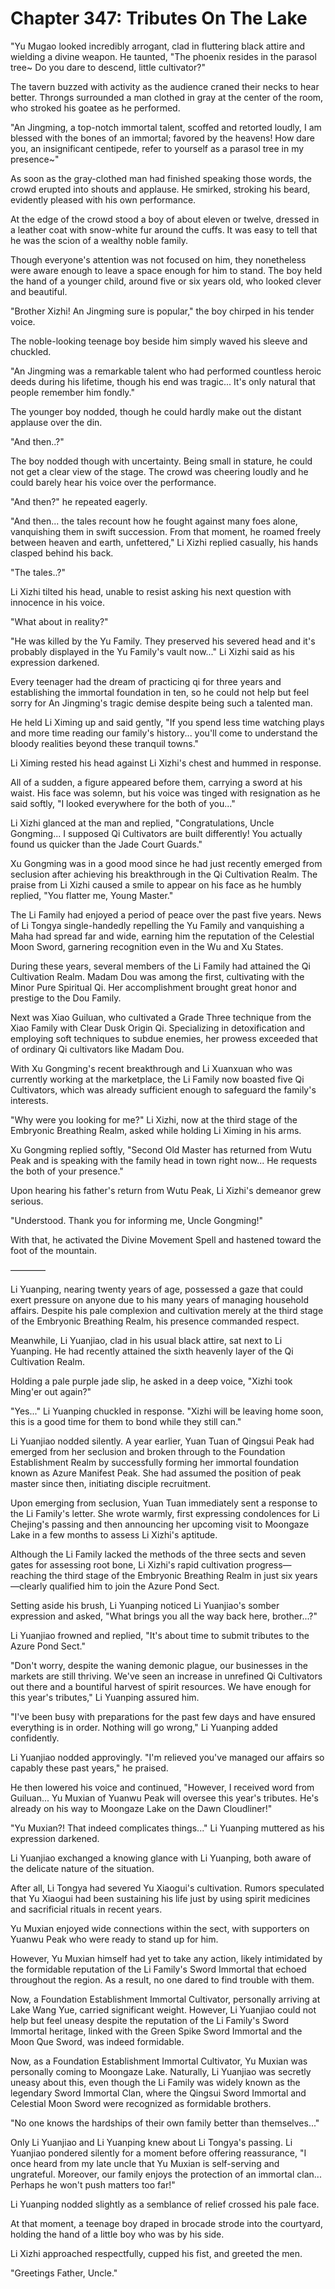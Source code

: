 # Chapter 347: Tributes On The Lake

"Yu Mugao looked incredibly arrogant, clad in fluttering black attire and wielding a divine weapon. He taunted, "The phoenix resides in the parasol tree~ Do you dare to descend, little cultivator?"

The tavern buzzed with activity as the audience craned their necks to hear better. Throngs surrounded a man clothed in gray at the center of the room, who stroked his goatee as he performed.

"An Jingming, a top-notch immortal talent, scoffed and retorted loudly, I am blessed with the bones of an immortal; favored by the heavens! How dare you, an insignificant centipede, refer to yourself as a parasol tree in my presence~"

As soon as the gray-clothed man had finished speaking those words, the crowd erupted into shouts and applause. He smirked, stroking his beard, evidently pleased with his own performance.

At the edge of the crowd stood a boy of about eleven or twelve, dressed in a leather coat with snow-white fur around the cuffs. It was easy to tell that he was the scion of a wealthy noble family.

Though everyone's attention was not focused on him, they nonetheless were aware enough to leave a space enough for him to stand. The boy held the hand of a younger child, around five or six years old, who looked clever and beautiful.

"Brother Xizhi! An Jingming sure is popular," the boy chirped in his tender voice.

The noble-looking teenage boy beside him simply waved his sleeve and chuckled.

"An Jingming was a remarkable talent who had performed countless heroic deeds during his lifetime, though his end was tragic... It's only natural that people remember him fondly."

The younger boy nodded, though he could hardly make out the distant applause over the din.

"And then..?"

The boy nodded though with uncertainty. Being small in stature, he could not get a clear view of the stage. The crowd was cheering loudly and he could barely hear his voice over the performance.

"And then?" he repeated eagerly.

"And then... the tales recount how he fought against many foes alone, vanquishing them in swift succession. From that moment, he roamed freely between heaven and earth, unfettered," Li Xizhi replied casually, his hands clasped behind his back.

"The tales..?"

Li Xizhi tilted his head, unable to resist asking his next question with innocence in his voice.

"What about in reality?"

"He was killed by the Yu Family. They preserved his severed head and it's probably displayed in the Yu Family's vault now..." Li Xizhi said as his expression darkened.

Every teenager had the dream of practicing qi for three years and establishing the immortal foundation in ten, so he could not help but feel sorry for An Jingming's tragic demise despite being such a talented man.

He held Li Ximing up and said gently, "If you spend less time watching plays and more time reading our family's history... you'll come to understand the bloody realities beyond these tranquil towns."

Li Ximing rested his head against Li Xizhi's chest and hummed in response.

All of a sudden, a figure appeared before them, carrying a sword at his waist. His face was solemn, but his voice was tinged with resignation as he said softly, "I looked everywhere for the both of you..."

Li Xizhi glanced at the man and replied, "Congratulations, Uncle Gongming... I supposed Qi Cultivators are built differently! You actually found us quicker than the Jade Court Guards."

Xu Gongming was in a good mood since he had just recently emerged from seclusion after achieving his breakthrough in the Qi Cultivation Realm. The praise from Li Xizhi caused a smile to appear on his face as he humbly replied, "You flatter me, Young Master."

The Li Family had enjoyed a period of peace over the past five years. News of Li Tongya single-handedly repelling the Yu Family and vanquishing a Maha had spread far and wide, earning him the reputation of the Celestial Moon Sword, garnering recognition even in the Wu and Xu States.

During these years, several members of the Li Family had attained the Qi Cultivation Realm. Madam Dou was among the first, cultivating with the Minor Pure Spiritual Qi. Her accomplishment brought great honor and prestige to the Dou Family.

Next was Xiao Guiluan, who cultivated a Grade Three technique from the Xiao Family with Clear Dusk Origin Qi. Specializing in detoxification and employing soft techniques to subdue enemies, her prowess exceeded that of ordinary Qi cultivators like Madam Dou.

With Xu Gongming's recent breakthrough and Li Xuanxuan who was currently working at the marketplace, the Li Family now boasted five Qi Cultivators, which was already sufficient enough to safeguard the family's interests.

"Why were you looking for me?" Li Xizhi, now at the third stage of the Embryonic Breathing Realm, asked while holding Li Ximing in his arms.

Xu Gongming replied softly, "Second Old Master has returned from Wutu Peak and is speaking with the family head in town right now... He requests the both of your presence."

Upon hearing his father's return from Wutu Peak, Li Xizhi's demeanor grew serious.

"Understood. Thank you for informing me, Uncle Gongming!"

With that, he activated the Divine Movement Spell and hastened toward the foot of the mountain.

————

Li Yuanping, nearing twenty years of age, possessed a gaze that could exert pressure on anyone due to his many years of managing household affairs. Despite his pale complexion and cultivation merely at the third stage of the Embryonic Breathing Realm, his presence commanded respect.

Meanwhile, Li Yuanjiao, clad in his usual black attire, sat next to Li Yuanping. He had recently attained the sixth heavenly layer of the Qi Cultivation Realm.

Holding a pale purple jade slip, he asked in a deep voice, "Xizhi took Ming'er out again?"

"Yes..." Li Yuanping chuckled in response. "Xizhi will be leaving home soon, this is a good time for them to bond while they still can."

Li Yuanjiao nodded silently. A year earlier, Yuan Tuan of Qingsui Peak had emerged from her seclusion and broken through to the Foundation Establishment Realm by successfully forming her immortal foundation known as Azure Manifest Peak. She had assumed the position of peak master since then, initiating disciple recruitment.

Upon emerging from seclusion, Yuan Tuan immediately sent a response to the Li Family's letter. She wrote warmly, first expressing condolences for Li Chejing's passing and then announcing her upcoming visit to Moongaze Lake in a few months to assess Li Xizhi's aptitude.

Although the Li Family lacked the methods of the three sects and seven gates for assessing root bone, Li Xizhi's rapid cultivation progress—reaching the third stage of the Embryonic Breathing Realm in just six years—clearly qualified him to join the Azure Pond Sect.

Setting aside his brush, Li Yuanping noticed Li Yuanjiao's somber expression and asked, "What brings you all the way back here, brother...?"

Li Yuanjiao frowned and replied, "It's about time to submit tributes to the Azure Pond Sect."

"Don't worry, despite the waning demonic plague, our businesses in the markets are still thriving. We've seen an increase in unrefined Qi Cultivators out there and a bountiful harvest of spirit resources. We have enough for this year's tributes," Li Yuanping assured him.

"I've been busy with preparations for the past few days and have ensured everything is in order. Nothing will go wrong," Li Yuanping added confidently.

Li Yuanjiao nodded approvingly. "I'm relieved you've managed our affairs so capably these past years," he praised.

He then lowered his voice and continued, "However, I received word from Guiluan... Yu Muxian of Yuanwu Peak will oversee this year's tributes. He's already on his way to Moongaze Lake on the Dawn Cloudliner!"

"Yu Muxian?! That indeed complicates things..." Li Yuanping muttered as his expression darkened.

Li Yuanjiao exchanged a knowing glance with Li Yuanping, both aware of the delicate nature of the situation.

After all, Li Tongya had severed Yu Xiaogui's cultivation. Rumors speculated that Yu Xiaogui had been sustaining his life just by using spirit medicines and sacrificial rituals in recent years.

Yu Muxian enjoyed wide connections within the sect, with supporters on Yuanwu Peak who were ready to stand up for him.

However, Yu Muxian himself had yet to take any action, likely intimidated by the formidable reputation of the Li Family's Sword Immortal that echoed throughout the region. As a result, no one dared to find trouble with them.

Now, a Foundation Establishment Immortal Cultivator, personally arriving at Lake Wang Yue, carried significant weight. However, Li Yuanjiao could not help but feel uneasy despite the reputation of the Li Family's Sword Immortal heritage, linked with the Green Spike Sword Immortal and the Moon Que Sword, was indeed formidable.

Now, as a Foundation Establishment Immortal Cultivator, Yu Muxian was personally coming to Moongaze Lake. Naturally, Li Yuanjiao was secretly uneasy about this, even though the Li Family was widely known as the legendary Sword Immortal Clan, where the Qingsui Sword Immortal and Celestial Moon Sword were recognized as formidable brothers.

"No one knows the hardships of their own family better than themselves..."

Only Li Yuanjiao and Li Yuanping knew about Li Tongya's passing. Li Yuanjiao pondered silently for a moment before offering reassurance, "I once heard from my late uncle that Yu Muxian is self-serving and ungrateful. Moreover, our family enjoys the protection of an immortal clan... Perhaps he won't push matters too far!"

Li Yuanping nodded slightly as a semblance of relief crossed his pale face.

At that moment, a teenage boy draped in brocade strode into the courtyard, holding the hand of a little boy who was by his side.

Li Xizhi approached respectfully, cupped his fist, and greeted the men.

"Greetings Father, Uncle."

